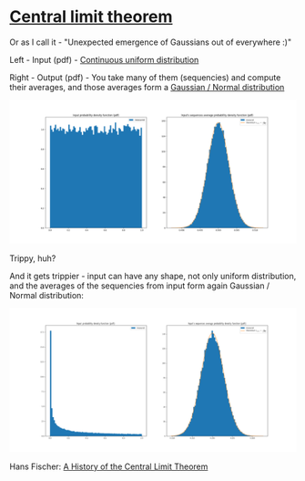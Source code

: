 # [Central limit theorem](https://en.wikipedia.org/wiki/Central_limit_theorem)

Or as I call it - "Unexpected emergence of Gaussians out of everywhere :)"

Left - Input (pdf) - [Continuous uniform distribution](https://en.wikipedia.org/wiki/Continuous_uniform_distribution)

Right - Output (pdf) - You take many of them (sequencies) and compute their averages, and those averages form a [Gaussian / Normal distribution](https://en.wikipedia.org/wiki/Normal_distribution)

![fig1](./images/example01.png)

Trippy, huh?

And it gets trippier - input can have any shape, not only uniform distribution, and the averages of the sequencies from input form again Gaussian / Normal distribution:

![fig2](./images/example02.png)

Hans Fischer: [A History of the Central Limit Theorem](https://link.springer.com/book/10.1007/978-0-387-87857-7)
